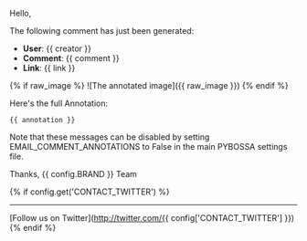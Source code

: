 Hello,

The following comment has just been generated:

- **User**: {{ creator }}
- **Comment**: {{ comment }}
- **Link**: {{ link }}

{% if raw_image %}
![The annotated image]({{ raw_image }})
{% endif %}

Here's the full Annotation:

```
{{ annotation }}
```

Note that these messages can be disabled by setting EMAIL_COMMENT_ANNOTATIONS
to False in the main PYBOSSA settings file.

Thanks,
{{ config.BRAND }} Team

{% if config.get('CONTACT_TWITTER') %}
***

[Follow us on Twitter](http://twitter.com/{{ config['CONTACT_TWITTER'] }})
{% endif %}